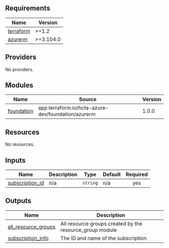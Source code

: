 ## Requirements

| Name | Version |
|------|---------|
| <a name="requirement_terraform"></a> [terraform](#requirement\_terraform) | >=1.2 |
| <a name="requirement_azurerm"></a> [azurerm](#requirement\_azurerm) | >=3.104.0 |

## Providers

No providers.

## Modules

| Name | Source | Version |
|------|--------|---------|
| <a name="module_foundation"></a> [foundation](#module\_foundation) | app.terraform.io/hcta-azure-dev/foundation/azurerm | 1.0.0 |

## Resources

No resources.

## Inputs

| Name | Description | Type | Default | Required |
|------|-------------|------|---------|:--------:|
| <a name="input_subscription_id"></a> [subscription\_id](#input\_subscription\_id) | n/a | `string` | n/a | yes |

## Outputs

| Name | Description |
|------|-------------|
| <a name="output_all_resource_groups"></a> [all\_resource\_groups](#output\_all\_resource\_groups) | All resource groups created by the resource\_group module |
| <a name="output_subscription_info"></a> [subscription\_info](#output\_subscription\_info) | The ID and name of the subscription |
